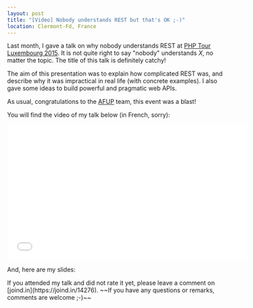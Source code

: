 ```yaml
---
layout: post
title: "[Video] Nobody understands REST but that's OK ;-)"
location: Clermont-Fd, France
---
```


Last month, I gave a talk on why nobody understands REST at [PHP Tour Luxembourg
2015](www.afup.org/pages/phptourluxembourg2015/). It is not quite right to say
"nobody" understands _X_, no matter the topic. The title of this talk is
definitely catchy!

The aim of this presentation was to explain how complicated REST was, and
describe why it was impractical in real life (with concrete examples). I also
gave some ideas to build powerful and pragmatic web APIs.

As usual, congratulations to the [AFUP](https://twitter.com/afup) team, this
event was a blast!

You will find the video of my talk below (in French, sorry):

<div class="video-container">
<center>
<iframe width="560" height="315" src="//www.youtube.com/embed/u_jDzcXCimM" frameborder="0" allowfullscreen></iframe>
</center>
</div>

<p></p>
And, here are my slides:

<script async class="speakerdeck-embed" data-id="b14006e42cc247cdac1ad58e4cd7994a" data-ratio="1.29456384323641" src="//speakerdeck.com/assets/embed.js"></script>

<p></p>
If you attended my talk and did not rate it yet, please leave a comment on
[joind.in](https://joind.in/14276). ~~If you have any questions or remarks,
comments are welcome ;-)~~
